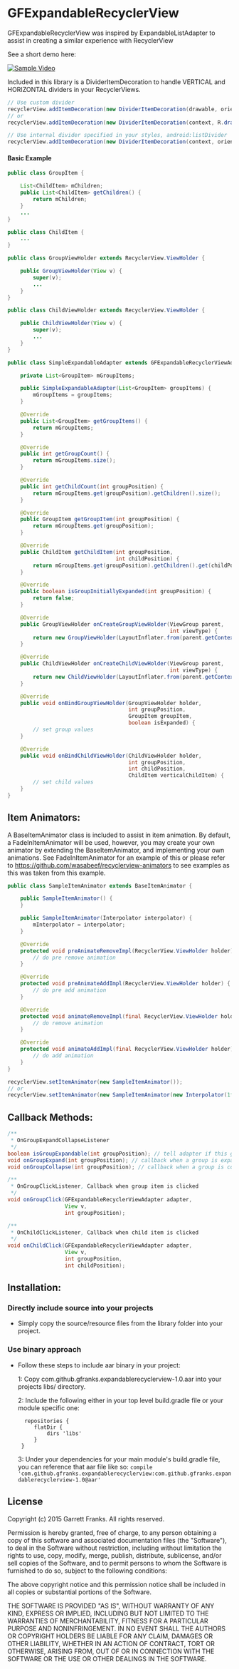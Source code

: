 GFExpandableRecyclerView
===========

GFExpandableRecyclerView was inspired by ExpandableListAdapter to assist in creating a similar experience with RecyclerView

See a short demo here:

[![Sample Video](http://img.youtube.com/vi/vJCAJXuApUE/0.jpg)](https://www.youtube.com/watch?v=vJCAJXuApUE)

Included in this library is a DividerItemDecoration to handle VERTICAL and HORIZONTAL dividers in your RecyclerViews.
```java
// Use custom divider
recyclerView.addItemDecoration(new DividerItemDecoration(drawable, orientation);
// or
recyclerView.addItemDecoration(new DividerItemDecoration(context, R.drawable.your_divider, orientation);
```
```java
// Use internal divider specified in your styles, android:listDivider
recyclerView.addItemDecoration(new DividerItemDecoration(context, orientation);
```

#### Basic Example
```java
public class GroupItem {

    List<ChildItem> mChildren;
    public List<ChildItem> getChildren() {
        return mChildren;
    }
    ...
}
```
```java
public class ChildItem {
    ...
}
```
```java
public class GroupViewHolder extends RecyclerView.ViewHolder {

    public GroupViewHolder(View v) {
        super(v);
        ...
    }
}
```
```java
public class ChildViewHolder extends RecyclerView.ViewHolder {

    public ChildViewHolder(View v) {
        super(v);
        ...
    }
}
```
```java
public class SimpleExpandableAdapter extends GFExpandableRecyclerViewAdapter<GroupItem, ChildItem, GroupViewHolder, ChildViewHolder> {

    private List<GroupItem> mGroupItems;

    public SimpleExpandableAdapter(List<GroupItem> groupItems) {
        mGroupItems = groupItems;
    }

    @Override
    public List<GroupItem> getGroupItems() {
        return mGroupItems;
    }

    @Override
    public int getGroupCount() {
        return mGroupItems.size();
    }

    @Override
    public int getChildCount(int groupPosition) {
        return mGroupItems.get(groupPosition).getChildren().size();
    }

    @Override
    public GroupItem getGroupItem(int groupPosition) {
        return mGroupItems.get(groupPosition);
    }

    @Override
    public ChildItem getChildItem(int groupPosition,
                                  int childPosition) {
        return mGroupItems.get(groupPosition).getChildren().get(childPosition);
    }

    @Override
    public boolean isGroupInitiallyExpanded(int groupPosition) {
        return false;
    }

    @Override
    public GroupViewHolder onCreateGroupViewHolder(ViewGroup parent,
                                                   int viewType) {
        return new GroupViewHolder(LayoutInflater.from(parent.getContext()).inflate(R.layout.group_item, parent, false));
    }

    @Override
    public ChildViewHolder onCreateChildViewHolder(ViewGroup parent,
                                                   int viewType) {
        return new ChildViewHolder(LayoutInflater.from(parent.getContext()).inflate(R.layout.child_item, parent, false));
    }

    @Override
    public void onBindGroupViewHolder(GroupViewHolder holder,
                                      int groupPosition,
                                      GroupItem groupItem,
                                      boolean isExpanded) {
        // set group values
    }

    @Override
    public void onBindChildViewHolder(ChildViewHolder holder,
                                      int groupPosition,
                                      int childPosition,
                                      ChildItem verticalChildItem) {
        // set child values
    }
}
```

Item Animators:
----------------

A BaseItemAnimator class is included to assist in item animation. By default, a FadeInItemAnimator will be used, however,
you may create your own animator by extending the BaseItemAnimator, and implementing your own animations. See FadeInItemAnimator
for an example of this or please refer to https://github.com/wasabeef/recyclerview-animators to see examples as this was taken from
this example.

```java
public class SampleItemAnimator extends BaseItemAnimator {

    public SampleItemAnimator() {
    }

    public SampleItemAnimator(Interpolator interpolator) {
        mInterpolator = interpolator;
    }

    @Override
    protected void preAnimateRemoveImpl(RecyclerView.ViewHolder holder) {
        // do pre remove animation
    }

    @Override
    protected void preAnimateAddImpl(RecyclerView.ViewHolder holder) {
        // do pre add animation
    }

    @Override
    protected void animateRemoveImpl(final RecyclerView.ViewHolder holder) {
        // do remove animation
    }

    @Override
    protected void animateAddImpl(final RecyclerView.ViewHolder holder) {
        // do add animation
    }
}
```
```java
recyclerView.setItemAnimator(new SampleItemAnimator());
// or
recyclerView.setItemAnimator(new SampleItemAnimator(new Interpolator(1f)));
```

Callback Methods:
----------------
```java
/**
 * OnGroupExpandCollapseListener
 */
boolean isGroupExpandable(int groupPosition); // tell adapter if this group should be initially expanded
void onGroupExpand(int groupPosition); // callback when a group is expanded
void onGroupCollapse(int groupPosition); // callback when a group is collapsed

/**
 * OnGroupClickListener, Callback when group item is clicked
 */
void onGroupClick(GFExpandableRecyclerViewAdapter adapter,
                  View v,
                  int groupPosition);

/**
 * OnChildClickListener, Callback when child item is clicked
 */
void onChildClick(GFExpandableRecyclerViewAdapter adapter,
                  View v,
                  int groupPosition,
                  int childPosition);
```

Installation:
------------

### Directly include source into your projects

- Simply copy the source/resource files from the library folder into your project.

### Use binary approach

- Follow these steps to include aar binary in your project:

    1: Copy com.github.gfranks.expandablerecyclerview-1.0.aar into your projects libs/ directory.

    2: Include the following either in your top level build.gradle file or your module specific one:
    ```
      repositories {
         flatDir {
             dirs 'libs'
         }
     }
    ```
    3: Under your dependencies for your main module's build.gradle file, you can reference that aar file like so:
    ```compile 'com.github.gfranks.expandablerecyclerview:com.github.gfranks.expandablerecyclerview-1.0@aar'```

License
-------
Copyright (c) 2015 Garrett Franks. All rights reserved.

Permission is hereby granted, free of charge, to any person obtaining a copy
of this software and associated documentation files (the "Software"), to deal
in the Software without restriction, including without limitation the rights
to use, copy, modify, merge, publish, distribute, sublicense, and/or sell
copies of the Software, and to permit persons to whom the Software is
furnished to do so, subject to the following conditions:

The above copyright notice and this permission notice shall be included in
all copies or substantial portions of the Software.

THE SOFTWARE IS PROVIDED "AS IS", WITHOUT WARRANTY OF ANY KIND, EXPRESS OR
IMPLIED, INCLUDING BUT NOT LIMITED TO THE WARRANTIES OF MERCHANTABILITY,
FITNESS FOR A PARTICULAR PURPOSE AND NONINFRINGEMENT. IN NO EVENT SHALL THE
AUTHORS OR COPYRIGHT HOLDERS BE LIABLE FOR ANY CLAIM, DAMAGES OR OTHER
LIABILITY, WHETHER IN AN ACTION OF CONTRACT, TORT OR OTHERWISE, ARISING FROM,
OUT OF OR IN CONNECTION WITH THE SOFTWARE OR THE USE OR OTHER DEALINGS IN THE
SOFTWARE.
